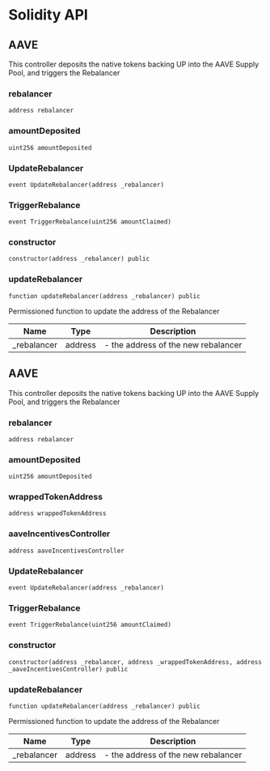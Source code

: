 # Solidity API

## AAVE

This controller deposits the native tokens backing UP into the AAVE Supply Pool, and triggers the Rebalancer

### rebalancer

```solidity
address rebalancer
```

### amountDeposited

```solidity
uint256 amountDeposited
```

### UpdateRebalancer

```solidity
event UpdateRebalancer(address _rebalancer)
```

### TriggerRebalance

```solidity
event TriggerRebalance(uint256 amountClaimed)
```

### constructor

```solidity
constructor(address _rebalancer) public
```

### updateRebalancer

```solidity
function updateRebalancer(address _rebalancer) public
```

Permissioned function to update the address of the Rebalancer

| Name | Type | Description |
| ---- | ---- | ----------- |
| _rebalancer | address | - the address of the new rebalancer |

## AAVE

This controller deposits the native tokens backing UP into the AAVE Supply Pool, and triggers the Rebalancer

### rebalancer

```solidity
address rebalancer
```

### amountDeposited

```solidity
uint256 amountDeposited
```

### wrappedTokenAddress

```solidity
address wrappedTokenAddress
```

### aaveIncentivesController

```solidity
address aaveIncentivesController
```

### UpdateRebalancer

```solidity
event UpdateRebalancer(address _rebalancer)
```

### TriggerRebalance

```solidity
event TriggerRebalance(uint256 amountClaimed)
```

### constructor

```solidity
constructor(address _rebalancer, address _wrappedTokenAddress, address _aaveIncentivesController) public
```

### updateRebalancer

```solidity
function updateRebalancer(address _rebalancer) public
```

Permissioned function to update the address of the Rebalancer

| Name | Type | Description |
| ---- | ---- | ----------- |
| _rebalancer | address | - the address of the new rebalancer |

